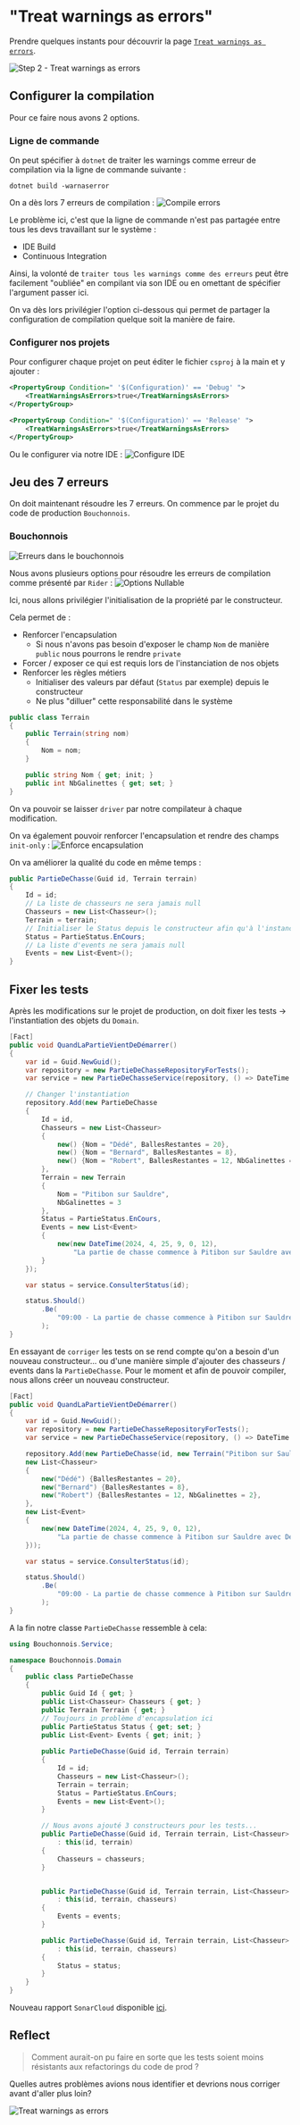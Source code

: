 # "Treat warnings as errors"
Prendre quelques instants pour découvrir la page [`Treat warnings as errors`](https://xtrem-tdd.netlify.app/Flavours/treat-warnings-as-errors).

![Step 2 - Treat warnings as errors](../../img/step2.webp)

## Configurer la compilation
Pour ce faire nous avons 2 options.

### Ligne de commande
On peut spécifier à `dotnet` de traiter les warnings comme erreur de compilation via la ligne de commande suivante :
```shell
dotnet build -warnaserror
```

On a dès lors 7 erreurs de compilation :
![Compile errors](img/02.treat-warnings-as-errors/compile-errors.webp)

Le problème ici, c'est que la ligne de commande n'est pas partagée entre tous les devs travaillant sur le système :
- IDE Build
- Continuous Integration

Ainsi, la volonté de `traiter tous les warnings comme des erreurs` peut être facilement "oubliée" en compilant via son IDE ou en omettant de spécifier l'argument passer ici.

On va dès lors privilégier l'option ci-dessous qui permet de partager la configuration de compilation quelque soit la manière de faire.

### Configurer nos projets
Pour configurer chaque projet on peut éditer le fichier `csproj` à la main et y ajouter :
```xml
<PropertyGroup Condition=" '$(Configuration)' == 'Debug' ">
    <TreatWarningsAsErrors>true</TreatWarningsAsErrors>
</PropertyGroup>

<PropertyGroup Condition=" '$(Configuration)' == 'Release' ">
    <TreatWarningsAsErrors>true</TreatWarningsAsErrors>
</PropertyGroup>
```

Ou le configurer via notre IDE :
![Configure IDE](img/02.treat-warnings-as-errors/configure-ide.webp)

## Jeu des 7 erreurs
On doit maintenant résoudre les 7 erreurs. On commence par le projet du code de production `Bouchonnois`.

### Bouchonnois
![Erreurs dans le bouchonnois](img/02.treat-warnings-as-errors/bouchonnois.webp)

Nous avons plusieurs options pour résoudre les erreurs de compilation comme présenté par `Rider` :
![Options Nullable](img/02.treat-warnings-as-errors/options-nullable.webp)

Ici, nous allons privilégier l'initialisation de la propriété par le constructeur. 

Cela permet de :
- Renforcer l'encapsulation
  - Si nous n'avons pas besoin d'exposer le champ `Nom` de manière `public` nous pourrons le rendre `private`
- Forcer / exposer ce qui est requis lors de l'instanciation de nos objets
- Renforcer les règles métiers
  - Initialiser des valeurs par défaut (`Status` par exemple) depuis le constructeur
  - Ne plus "dilluer" cette responsabilité dans le système

```csharp
public class Terrain
{
    public Terrain(string nom)
    {
        Nom = nom;
    }

    public string Nom { get; init; }
    public int NbGalinettes { get; set; }
}
```

On va pouvoir se laisser `driver` par notre compilateur à chaque modification.

On va également pouvoir renforcer l'encapsulation et rendre des champs `init-only` :
![Enforce encapsulation](img/02.treat-warnings-as-errors/enforce-encapsulation.webp)

On va améliorer la qualité du code en même temps :
```csharp
public PartieDeChasse(Guid id, Terrain terrain)
{
    Id = id;
    // La liste de chasseurs ne sera jamais null
    Chasseurs = new List<Chasseur>();
    Terrain = terrain;
    // Initialiser le Status depuis le constructeur afin qu'à l'instanciation le status soit le bon
    Status = PartieStatus.EnCours;
    // La liste d'events ne sera jamais null
    Events = new List<Event>();
}
```

## Fixer les tests
Après les modifications sur le projet de production, on doit fixer les tests -> l'instantiation des objets du `Domain`.

```csharp
[Fact]
public void QuandLaPartieVientDeDémarrer()
{
    var id = Guid.NewGuid();
    var repository = new PartieDeChasseRepositoryForTests();
    var service = new PartieDeChasseService(repository, () => DateTime.Now);

    // Changer l'instantiation
    repository.Add(new PartieDeChasse
    {
        Id = id,
        Chasseurs = new List<Chasseur>
        {
            new() {Nom = "Dédé", BallesRestantes = 20},
            new() {Nom = "Bernard", BallesRestantes = 8},
            new() {Nom = "Robert", BallesRestantes = 12, NbGalinettes = 2},
        },
        Terrain = new Terrain
        {
            Nom = "Pitibon sur Sauldre",
            NbGalinettes = 3
        },
        Status = PartieStatus.EnCours,
        Events = new List<Event>
        {
            new(new DateTime(2024, 4, 25, 9, 0, 12),
                "La partie de chasse commence à Pitibon sur Sauldre avec Dédé (20 balles), Bernard (8 balles), Robert (12 balles)")
        }
    });

    var status = service.ConsulterStatus(id);

    status.Should()
        .Be(
            "09:00 - La partie de chasse commence à Pitibon sur Sauldre avec Dédé (20 balles), Bernard (8 balles), Robert (12 balles)"
        );
}
```

En essayant de `corriger` les tests on se rend compte qu'on a besoin d'un nouveau constructeur... ou d'une manière simple d'ajouter des chasseurs / events dans la `PartieDeChasse`.
Pour le moment et afin de pouvoir compiler, nous allons créer un nouveau constructeur.

```csharp
[Fact]
public void QuandLaPartieVientDeDémarrer()
{
    var id = Guid.NewGuid();
    var repository = new PartieDeChasseRepositoryForTests();
    var service = new PartieDeChasseService(repository, () => DateTime.Now);

    repository.Add(new PartieDeChasse(id, new Terrain("Pitibon sur Sauldre"){ NbGalinettes = 3 }, 
    new List<Chasseur>
    {
        new("Dédé") {BallesRestantes = 20},
        new("Bernard") {BallesRestantes = 8},
        new("Robert") {BallesRestantes = 12, NbGalinettes = 2},
    },
    new List<Event>
    {
        new(new DateTime(2024, 4, 25, 9, 0, 12),
            "La partie de chasse commence à Pitibon sur Sauldre avec Dédé (20 balles), Bernard (8 balles), Robert (12 balles)")
    }));

    var status = service.ConsulterStatus(id);

    status.Should()
        .Be(
            "09:00 - La partie de chasse commence à Pitibon sur Sauldre avec Dédé (20 balles), Bernard (8 balles), Robert (12 balles)"
        );
}
```

A la fin notre classe `PartieDeChasse` ressemble à cela:
```csharp
using Bouchonnois.Service;

namespace Bouchonnois.Domain
{
    public class PartieDeChasse
    {
        public Guid Id { get; }
        public List<Chasseur> Chasseurs { get; }
        public Terrain Terrain { get; }
        // Toujours in problème d'encapsulation ici
        public PartieStatus Status { get; set; }
        public List<Event> Events { get; init; }
        
        public PartieDeChasse(Guid id, Terrain terrain)
        {
            Id = id;
            Chasseurs = new List<Chasseur>();
            Terrain = terrain;
            Status = PartieStatus.EnCours;
            Events = new List<Event>();
        }

        // Nous avons ajouté 3 constructeurs pour les tests...
        public PartieDeChasse(Guid id, Terrain terrain, List<Chasseur> chasseurs)
            : this(id, terrain)
        {
            Chasseurs = chasseurs;
        }


        public PartieDeChasse(Guid id, Terrain terrain, List<Chasseur> chasseurs, List<Event> events)
            : this(id, terrain, chasseurs)
        {
            Events = events;
        }

        public PartieDeChasse(Guid id, Terrain terrain, List<Chasseur> chasseurs, PartieStatus status)
            : this(id, terrain, chasseurs)
        {
            Status = status;
        }
    }
}
```

Nouveau rapport `SonarCloud` disponible [ici](https://sonarcloud.io/summary/overall?id=ythirion_refactoring-du-bouchonnois&branch=steps%2F02-treat-warnings-as-errors).

## Reflect
> Comment aurait-on pu faire en sorte que les tests soient moins résistants aux refactorings du code de prod ?

Quelles autres problèmes avions nous identifier et devrions nous corriger avant d'aller plus loin?

![Treat warnings as errors](img/02.treat-warnings-as-errors/treat-warnings-as-errors.webp)